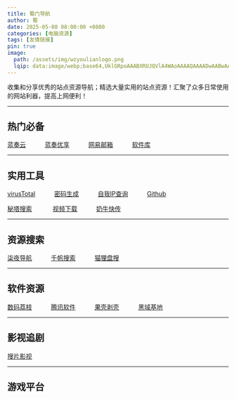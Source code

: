 ```yaml
---
title: 蜀门导航
author: 蜀
date: 2025-05-08 08:00:00 +0800
categories: [电脑资源]
tags: [友情链接]
pin: true
image:
  path: /assets/img/wzyoulianlogo.png
  lqip: data:image/webp;base64,UklGRpoAAABXRUJQVlA4WAoAAAAQAAAADwAABwAAQUxQSDIAAAARL0AmbZurmr57yyIiqE8oiG0bejIYEQTgqiDA9vqnsUSI6H+oAERp2HZ65qP/VIAWAFZQOCBCAAAA8AEAnQEqEAAIAAVAfCWkAALp8sF8rgRgAP7o9FDvMCkMde9PK7euH5M1m6VWoDXf2FkP3BqV0ZYbO6NA/VFIAAAA
---
```


 收集和分享优秀的站点资源导航；精选大量实用的站点资源！汇聚了众多日常使用的网站利器，提高上网便利！ 

---

## 热门必备

[蓝奏云](https://www.lanzou.com) &nbsp;&nbsp;&nbsp;&nbsp;&nbsp;&nbsp;&nbsp;&nbsp;&nbsp;
[蓝奏优享](https://www.ilanzou.com) &nbsp;&nbsp;&nbsp;&nbsp;&nbsp;&nbsp;&nbsp;&nbsp;&nbsp;
[网易邮箱](https://email.163.com/) &nbsp;&nbsp;&nbsp;&nbsp;&nbsp;&nbsp;&nbsp;&nbsp;&nbsp;
[软件库](https://www.ilanzou.com/s/wEEZ2L3i?)

---

## 实用工具

[virusTotal](https://www.virustotal.com/gui/home/search) &nbsp;&nbsp;&nbsp;&nbsp;&nbsp;&nbsp;&nbsp;&nbsp;&nbsp;
[密码生成](https://www.lddgo.net/string/randompassword) &nbsp;&nbsp;&nbsp;&nbsp;&nbsp;&nbsp;&nbsp;&nbsp;&nbsp;
[自我IP查询](https://www.ip111.cn) &nbsp;&nbsp;&nbsp;&nbsp;&nbsp;&nbsp;&nbsp;&nbsp;&nbsp;
[Github](https://www.github.com) &nbsp;&nbsp;&nbsp;&nbsp;&nbsp;&nbsp;&nbsp;&nbsp;&nbsp;

[秘塔搜索](https://metaso.cn)  &nbsp;&nbsp;&nbsp;&nbsp;&nbsp;&nbsp;&nbsp;&nbsp;&nbsp;&nbsp;
[视频下载](https://tiqu.cc)  &nbsp;&nbsp;&nbsp;&nbsp;&nbsp;&nbsp;&nbsp;&nbsp;&nbsp;
[奶牛快传](https://cowtransfer.com) &nbsp;&nbsp;&nbsp;&nbsp;&nbsp;&nbsp;&nbsp;&nbsp;&nbsp;

---

## 资源搜索

[柒夜导航](https://nav.qinight.com) &nbsp;&nbsp;&nbsp;&nbsp;&nbsp;&nbsp;&nbsp;&nbsp;&nbsp;
[千帆搜索](https://pan.qianfan.app) &nbsp;&nbsp;&nbsp;&nbsp;&nbsp;&nbsp;&nbsp;&nbsp;&nbsp;
[猫狸盘搜](https://www.alipansou.com)

---

## 软件资源

[数码荔枝](https://lizhi.shop) &nbsp;&nbsp;&nbsp;&nbsp;&nbsp;&nbsp;&nbsp;&nbsp;&nbsp;
[腾讯软件](https://pc.qq.com) &nbsp;&nbsp;&nbsp;&nbsp;&nbsp;&nbsp;&nbsp;&nbsp;&nbsp;
[果壳剥壳](https://www.ghxi.com) &nbsp;&nbsp;&nbsp;&nbsp;&nbsp;&nbsp;&nbsp;&nbsp;&nbsp;
[黑域基地](https://www.hybase.com) 

---

## 影视追剧

[搜片影视](https://soupian.pro)

---

## 游戏平台
